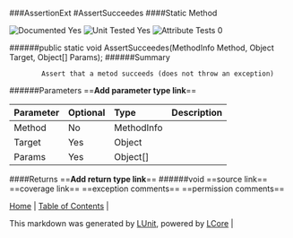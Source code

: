 ###AssertionExt
#AssertSucceedes
####Static Method

![Documented Yes](http://b.repl.ca/v1/Documented-Yes-brightgreen.png) ![Unit Tested Yes](http://b.repl.ca/v1/Unit%20Tested-Yes-brightgreen.png) ![Attribute Tests 0](http://b.repl.ca/v1/Attribute%20Tests-0-lightgrey.png)

######public static void AssertSucceedes(MethodInfo Method, Object Target, Object[] Params);
######Summary

            Assert that a metod succeeds (does not throw an exception)
            
######Parameters
==__Add parameter type link__==

Parameter | Optional | Type | Description
:---  | :---  | :---  | :--- 
Method | No | MethodInfo | 
Target | Yes | Object | 
Params | Yes | Object[] | 

####Returns
==__Add return type link__==
######void
==source link==
==coverage link==
==exception comments==
==permission comments==

[Home](../../README.md) | [Table of Contents](../../TableOfContents.md) | 


This markdown was generated by [LUnit](https://github.com/CodeSingularity/LUnit), powered by [LCore](https://github.com/CodeSingularity/LCore) | 

